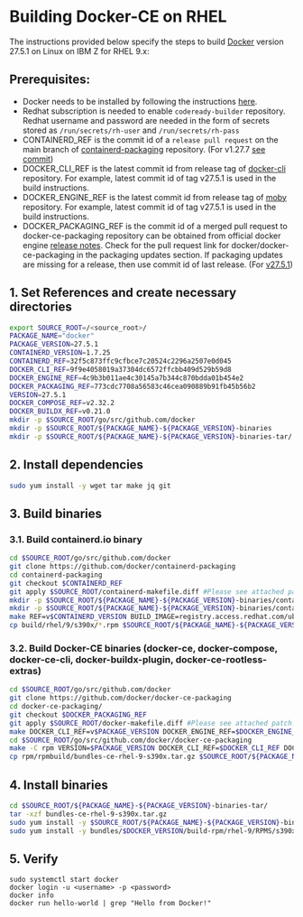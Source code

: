 # Building Docker-CE on RHEL

The instructions provided below specify the steps to build [Docker](https://www.docker.com/) version 27.5.1 on Linux on IBM Z for RHEL 9.x:

## Prerequisites:

* Docker needs to be installed by following the instructions [here](https://docs.docker.com/engine/install/#server).
* Redhat subscription is needed to enable `codeready-builder` repository. Redhat username and password are needed in the form of secrets stored as `/run/secrets/rh-user` and `/run/secrets/rh-pass`
* CONTAINERD_REF is the commit id of a `release pull request` on the main branch of [containerd-packaging](https://github.com/docker/containerd-packaging/commits/main/) repository. (For v1.27.7 [see commit](https://github.com/docker/containerd-packaging/commit/2d17c55a6af6c3e48e0fdf19e7239f65ceb61d69))
* DOCKER_CLI_REF is the latest commit id from release tag of [docker-cli](https://github.com/docker/cli) repository. For example, latest commit id of tag v27.5.1 is used in the build instructions.
* DOCKER_ENGINE_REF is the latest commit id from release tag of [moby](https://github.com/moby/moby) repository. For example, latest commit id of tag v27.5.1 is used in the build instructions.
* DOCKER_PACKAGING_REF is the commit id of a merged pull request to docker-ce-packaging repository can be obtained from official docker engine [release notes](https://docs.docker.com/engine/release-notes/28/). Check for the pull request link for docker/docker-ce-packaging in the packaging updates section. If packaging updates are missing for a release, then use commit id of last release. (For [v27.5.1](https://docs.docker.com/engine/release-notes/27/#2751))
  

## 1. Set References and create necessary directories 

  ```bash
  export SOURCE_ROOT=/<source_root>/
  PACKAGE_NAME="docker"
  PACKAGE_VERSION=27.5.1
  CONTAINERD_VERSION=1.7.25
  CONTAINERD_REF=32f5c873ffc9cfbce7c20524c2296a2507e0d045
  DOCKER_CLI_REF=9f9e4058019a37304dc6572ffcbb409d529b59d8
  DOCKER_ENGINE_REF=4c9b3b011ae4c30145a7b344c870bdda01b454e2
  DOCKER_PACKAGING_REF=773cdc7708a56583c46cea090889b91fb45b56b2
  VERSION=27.5.1
  DOCKER_COMPOSE_REF=v2.32.2
  DOCKER_BUILDX_REF=v0.21.0
  mkdir -p $SOURCE_ROOT/go/src/github.com/docker
  mkdir -p $SOURCE_ROOT/${PACKAGE_NAME}-${PACKAGE_VERSION}-binaries
  mkdir -p $SOURCE_ROOT/${PACKAGE_NAME}-${PACKAGE_VERSION}-binaries-tar/
  
  ```

## 2. Install dependencies

  ```bash
sudo yum install -y wget tar make jq git
```

## 3. Build binaries
### 3.1. Build containerd.io binary

```bash
cd $SOURCE_ROOT/go/src/github.com/docker
git clone https://github.com/docker/containerd-packaging
cd containerd-packaging
git checkout $CONTAINERD_REF
git apply $SOURCE_ROOT/containerd-makefile.diff #Please see attached patch.
mkdir -p $SOURCE_ROOT/${PACKAGE_NAME}-${PACKAGE_VERSION}-binaries/containerd/
mkdir -p $SOURCE_ROOT/${PACKAGE_NAME}-${PACKAGE_VERSION}-binaries/containerd/rhel-9
make REF=v$CONTAINERD_VERSION BUILD_IMAGE=registry.access.redhat.com/ubi9/ubi
cp build/rhel/9/s390x/*.rpm $SOURCE_ROOT/${PACKAGE_NAME}-${PACKAGE_VERSION}-binaries/containerd/rhel-9/
```
### 3.2. Build Docker-CE binaries (docker-ce, docker-compose, docker-ce-cli, docker-buildx-plugin, docker-ce-rootless-extras)

```bash
cd $SOURCE_ROOT/go/src/github.com/docker
git clone https://github.com/docker/docker-ce-packaging
cd docker-ce-packaging/
git checkout $DOCKER_PACKAGING_REF
git apply $SOURCE_ROOT/docker-makefile.diff #Please see attached patch.
make DOCKER_CLI_REF=v$PACKAGE_VERSION DOCKER_ENGINE_REF=$DOCKER_ENGINE_REF DOCKER_PACKAGING_REF=$DOCKER_PACKAGING_REF DOCKER_COMPOSE_REF=$DOCKER_COMPOSE_REF DOCKER_BUILDX_REF=$DOCKER_BUILDX_REF checkout
cd $SOURCE_ROOT/go/src/github.com/docker/docker-ce-packaging
make -C rpm VERSION=$PACKAGE_VERSION DOCKER_CLI_REF=$DOCKER_CLI_REF DOCKER_ENGINE_REF=$DOCKER_ENGINE_REF DOCKER_PACKAGING_REF=$DOCKER_PACKAGING_REF DOCKER_COMPOSE_REF=$DOCKER_COMPOSE_REF DOCKER_BUILDX_REF=$DOCKER_BUILDX_REF rpmbuild/bundles-ce-rhel-9-s390x.tar.gz
cp rpm/rpmbuild/bundles-ce-rhel-9-s390x.tar.gz $SOURCE_ROOT/${PACKAGE_NAME}-${PACKAGE_VERSION}-binaries-tar/
```

## 4. Install binaries

```bash
cd $SOURCE_ROOT/${PACKAGE_NAME}-${PACKAGE_VERSION}-binaries-tar/
tar -xzf bundles-ce-rhel-9-s390x.tar.gz
sudo yum install -y $SOURCE_ROOT/${PACKAGE_NAME}-${PACKAGE_VERSION}-binaries/containerd/rhel-9/containerd.io-${CONTAINERD_VERSION}-3.1.el9.s390x.rpm
sudo yum install -y bundles/$DOCKER_VERSION/build-rpm/rhel-9/RPMS/s390x/*.rpm
```

## 5. Verify
```
sudo systemctl start docker
docker login -u <username> -p <password>
docker info
docker run hello-world | grep "Hello from Docker!"
```

